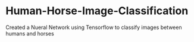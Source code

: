 # Human-Horse-Image-Classification
Created a Nueral Network using Tensorflow to classify images between humans and horses
